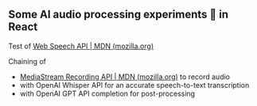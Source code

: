## Some AI audio processing experiments 🧪 in React

Test of [Web Speech API | MDN (mozilla.org)](https://developer.mozilla.org/en-US/docs/Web/API/Web_Speech_API) 

Chaining of 
- [MediaStream Recording API | MDN (mozilla.org)](https://developer.mozilla.org/en-US/docs/Web/API/MediaStream_Recording_API) to record audio
- with OpenAI Whisper API for an accurate speech-to-text transcription
- with OpenAI GPT API completion for post-processing
